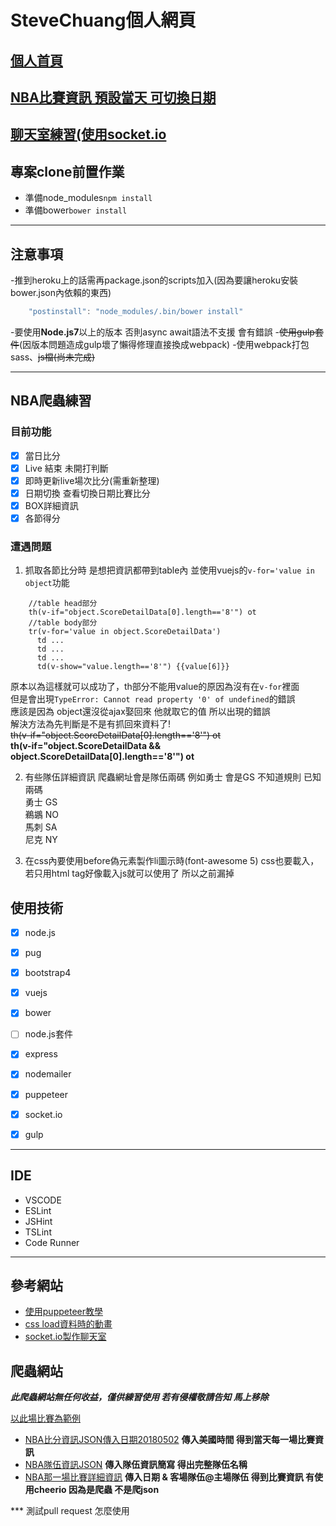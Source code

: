 # SteveChuang個人網頁

## [個人首頁](https://calm-woodland-74729.herokuapp.com/SteveCard/)
## [NBA比賽資訊 預設當天 可切換日期](https://calm-woodland-74729.herokuapp.com/SteveCard/Demo02)
## [聊天室練習(使用socket.io](https://calm-woodland-74729.herokuapp.com/SteveCard/Demo02)

## 專案clone前置作業

* 準備node_modules`npm install`
* 準備bower`bower install`

***
## 注意事項

-推到heroku上的話需再package.json的scripts加入(因為要讓heroku安裝bower.json內依賴的東西)

```javascript
    "postinstall": "node_modules/.bin/bower install"
```

-要使用**Node.js7**以上的版本 否則async await語法不支援 會有錯誤
-~~使用gulp套件~~(因版本問題造成gulp壞了懶得修理直接換成webpack)
-使用webpack打包sass、~~js檔(尚未完成)~~

***

## NBA爬蟲練習

### 目前功能 
- [x] 當日比分
- [x] Live 結束 未開打判斷
- [x] 即時更新live場次比分(需重新整理)
- [x] 日期切換 查看切換日期比賽比分
- [x] BOX詳細資訊
- [x] 各節得分

### 遭遇問題

1. 抓取各節比分時 是想把資訊都帶到table內 並使用vuejs的`v-for='value in object`功能  
```pug
    //table head部分
    th(v-if="object.ScoreDetailData[0].length=='8'") ot
    //table body部分
    tr(v-for='value in object.ScoreDetailData')
      td ...
      td ...
      td ...
      td(v-show="value.length=='8'") {{value[6]}}
```
原本以為這樣就可以成功了，th部分不能用value的原因為沒有在`v-for`裡面  
但是會出現`TypeError: Cannot read property '0' of undefined`的錯誤  
應該是因為 object還沒從ajax娶回來 他就取它的值 所以出現的錯誤  
解決方法為先判斷是不是有抓回來資料了!  
~~th(v-if="object.ScoreDetailData[0].length=='8'") ot~~  
**th(v-if="object.ScoreDetailData && object.ScoreDetailData[0].length=='8'") ot**

2. 有些隊伍詳細資訊 爬蟲網址會是隊伍兩碼 例如勇士 會是GS 不知道規則 
已知兩碼  
勇士 GS  
鵜鶘 NO  
馬刺 SA  
尼克 NY  

3. 在css內要使用before偽元素製作li圖示時(font-awesome 5)
   css也要載入，若只用html tag好像載入js就可以使用了 所以之前漏掉

## 使用技術

- [x] node.js
- [x] pug
- [x] bootstrap4
- [x] vuejs
- [x] bower
- [ ] node.js套件
- [x] express
- [x] nodemailer
- [x] puppeteer
- [x] socket.io
- [x] gulp


***

## IDE
* VSCODE
* ESLint
* JSHint
* TSLint
* Code Runner

***

## 參考網站
* [使用puppeteer教學](https://itw01.com/VYNGESV.html)
* [css load資料時的動畫](https://atomiks.github.io/30-seconds-of-css/)
* [socket.io製作聊天室](https://ithelp.ithome.com.tw/articles/10158724)
## 爬蟲網站

__***此爬蟲網站無任何收益，僅供練習使用 若有侵權敬請告知 馬上移除***__

[以此場比賽為範例](http://localhost:8002/SteveCard/Demo02/BoxScore/NOPGSW004170023220180501)

* [NBA比分資訊JSON傳入日期20180502](https://data.nba.net/prod/v2/20180502/scoreboard.json)
**傳入美國時間 得到當天每一場比賽資訊**
* [NBA隊伍資訊JSON](https://data.nba.net/prod/v1/2017/teams.json) 
**傳入隊伍資訊簡寫 得出完整隊伍名稱**
* [NBA那一場比賽詳細資訊](https://www.cbssports.com/nba/gametracker/boxscore/NBA_20180501_NO@GS)
**傳入日期 & 客場隊伍@主場隊伍 得到比賽資訊 有使用cheerio 因為是爬蟲 不是爬json**



*** 測試pull request 怎麼使用  